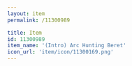 ```yaml
---
layout: item
permalink: /11300989

title: Item
id: 11300989
item_name: '(Intro) Arc Hunting Beret'
icon_url: 'item/icon/11300169.png'
---
```

